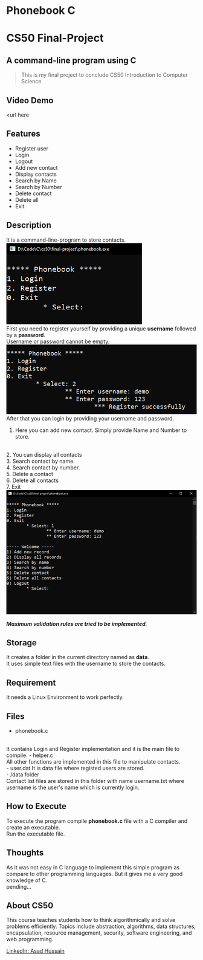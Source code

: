 # Phonebook C
# CS50 Final-Project
## A command-line program using C
> This is my final project to conclude CS50 Introduction to Computer Science

## Video Demo
<url here

## Features
- Register user
- Login
- Logout
- Add new contact
- Display contacts
- Search by Name
- Search by Number
- Delete contact
- Delete all
- Exit

## Description
It is a command-line-program to store contacts.
<br/>
<img src="./pictures/1 cs50.png">
<br/>
First you need to register yourself by providing a unique **username**  followed by a **password**.
<br/>
Username or password cannot be empty.
<br/>
<img src="./pictures/2 cs50.png">
<br/>
After that you can login by providing your username and password.
<br/>
1. Here you can add new contact.
Simply provide Name and Number to store.
<br/>
2. You can display all contacts
<br/>
3. Search contact by name.
<br/>
4. Search contact by number.
<br/>
5. Delete a contact
<br/>
6. Delete all contacts
<br/>
7. Exit

<img src="./pictures/3 cs50.png">
<br/>

***Maximum validation rules are tried to be implemented***.

## Storage
It creates a folder in the current directory named as **data**.
<br/>
It uses simple text files with the username to store the contacts.

## Requirement
It needs a Linux Environment to work perfectly.

## Files
- phonebook.c
<br/>
It contains Login and Register implementation and it is the main file to compile.
- helper.c
<br/>
All other functions are implemented in this file to manipulate contacts.
<br/>
- user.dat
It is data file where registed users are stored.
<br/>
- /data folder
<br/>
Contact list files are stored in this folder with name username.txt where username is the user's name which is currently login.

## How to Execute
To execute the program compile **phonebook.c** file with a C compiler and create an executable.
<br/>
Run the executable file.

## Thoughts
As it was not easy in C language to implement this simple program as compare to other programming languages.
But it gives me a very good knowledge of C.
<br/>
pending...

## About CS50
 This course teaches students how to think algorithmically and solve problems efficiently. Topics include abstraction, algorithms, data structures, encapsulation, resource management, security, software engineering, and web programming.

[LinkedIn: Asad Hussain](https://www.linkedin.com/in/asadhusn/)
